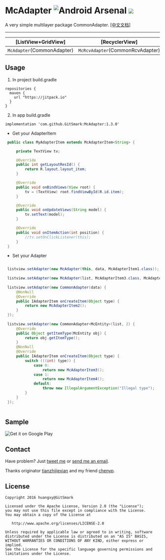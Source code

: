 # McAdapter ![Android Arsenal](https://img.shields.io/badge/Android%20%20%20%20%20Arsenal-%20McAdapter%20-brightgreen.svg?style=flat) [![](https://img.shields.io/badge/JitPack-1.3.0-blue.svg)](https://jitpack.io/#GitSmark/McAdapter)
A very simple multilayer package CommonAdapter.      [[中文文档]](https://github.com/GitSmark/McAdapter/blob/master/README&#32;-&#32;zh_CN.md) 

------
|      [ListView+GridView]       |          [RecyclerView]          |           [ViewPager]          |
| :----------------------------: | :------------------------------: |  :---------------------------: |
|   `McAdapter`(CommonAdapter)   | `McRcvAdapter`(CommonRcvAdapter) |        CommonPagerAdapter      |

Usage
-----
  1. In project build.gradle
  ```
  repositories {
    maven {
      url "https://jitpack.io"
    }
  }
  ```
  2. In app build.gradle
  ```
  implementation 'com.github.GitSmark:McAdapter:1.3.0'
  ```
* Get your AdapterItem
 ```java
  public class MyAdapterItem extends McAdapterItem<String> {

      private TextView tv;

      @Override
      public int getLayoutResId() {
          return R.layout.layout_item;
      }

      @Override
      public void onBindViews(View root) {
          tv = (TextView) root.findViewById(R.id.item);
      }

      @Override
      public void onUpdateViews(String model) {
          tv.setText(model);
      }

      @Override
      public void onItemAction(int position) {
          //tv.setOnClickListener(this);
      }
  }
 ```
* Set your Adapter
 ```java
 
  listview.setAdapter(new McAdapter(this, data, McAdapterItem1.class)); //添加监听 
  
  listview.setAdapter(new McAdapter(list, McAdapterItem3.class, McAdapterItem4.class)); //多布局
  
  listview.setAdapter(new CommonAdapter(data) {
      @NonNull
      @Override
      public IAdapterItem onCreateItem(Object type) {
          return new McAdapterItem2();
      }
  });
  
  listview.setAdapter(new CommonAdapter<McEntity>(list, 2) {
      @Override
      public Object getItemType(McEntity obj) {
          return obj.getItemType();
      }
      @NonNull
      @Override
      public IAdapterItem onCreateItem(Object type) {
          switch (((int) type)) {
              case 0:
                  return new McAdapterItem3();
              case 1:
                  return new McAdapterItem4();
              default:
                  throw new IllegalArgumentException("Illegal type");
          }
      }
  });
  
  ```

Sample
------
![Get it on Google Play](http://www.android.com/images/brand/get_it_on_play_logo_small.png)

Contact
--------
  Have problem? Just [tweet me](https://twitter.com/huangxy) or [send me an email](mailto:huangxy8023@foxmail.com).
  
  Thanks originator [tianzhijiexian](https://github.com/tianzhijiexian/CommonAdapter) and my friend [chenyp](https://github.com/chenyp1994).

License
----------

    Copyright 2016 huangxy@GitSmark

    Licensed under the Apache License, Version 2.0 (the "License");
    you may not use this file except in compliance with the License.
    You may obtain a copy of the License at

       http://www.apache.org/licenses/LICENSE-2.0

    Unless required by applicable law or agreed to in writing, software
    distributed under the License is distributed on an "AS IS" BASIS,
    WITHOUT WARRANTIES OR CONDITIONS OF ANY KIND, either express or implied.
    See the License for the specific language governing permissions and
    limitations under the License.


